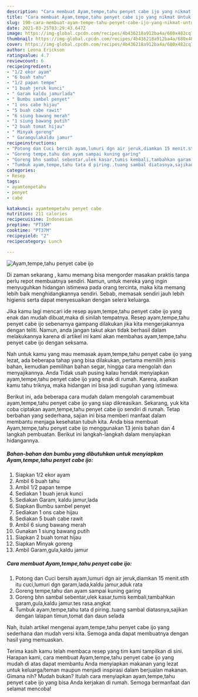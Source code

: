 ```yaml
---
description: "Cara membuat Ayam,tempe,tahu penyet cabe ijo yang nikmat Untuk Jualan"
title: "Cara membuat Ayam,tempe,tahu penyet cabe ijo yang nikmat Untuk Jualan"
slug: 190-cara-membuat-ayam-tempe-tahu-penyet-cabe-ijo-yang-nikmat-untuk-jualan
date: 2021-03-25T03:29:43.647Z
image: https://img-global.cpcdn.com/recipes/4b436218a912ba4a/680x482cq70/ayamtempetahu-penyet-cabe-ijo-foto-resep-utama.jpg
thumbnail: https://img-global.cpcdn.com/recipes/4b436218a912ba4a/680x482cq70/ayamtempetahu-penyet-cabe-ijo-foto-resep-utama.jpg
cover: https://img-global.cpcdn.com/recipes/4b436218a912ba4a/680x482cq70/ayamtempetahu-penyet-cabe-ijo-foto-resep-utama.jpg
author: Leona Erickson
ratingvalue: 4.7
reviewcount: 6
recipeingredient:
- "1/2 ekor ayam"
- "6 buah tahu"
- "1/2 papan tempe"
- "1 buah jeruk kunci"
- " Garam kaldu jamurlada"
- " Bumbu sambel penyet"
- "1 ons cabe hijau"
- "5 buah cabe rawit"
- "6 siung bawang merah"
- "1 siung bawang putih"
- "2 buah tomat hijau"
- " Minyak goreng"
- " Garamgulakaldu jamur"
recipeinstructions:
- "Potong dan Cuci bersih ayam,lumuri dgn air jeruk,diamkan 15 menit.stlh itu cuci,lumuri dgn garam,lada,kaldu jamur,aduk rata"
- "Goreng tempe,tahu dan ayam sampai kuning garing"
- "Goreng bhn sambal sebentar,ulek kasar,tumis kembali,tambahkan garam,gula,kaldu jamur.tes rasa.angkat"
- "Tumbuk ayam,tempe,tahu tata d piring..tuang sambal diatasnya,sajikan dengan lalapan timun,tomat dan daun selada"
categories:
- Resep
tags:
- ayamtempetahu
- penyet
- cabe

katakunci: ayamtempetahu penyet cabe 
nutrition: 211 calories
recipecuisine: Indonesian
preptime: "PT35M"
cooktime: "PT37M"
recipeyield: "2"
recipecategory: Lunch

---
```



![Ayam,tempe,tahu penyet cabe ijo](https://img-global.cpcdn.com/recipes/4b436218a912ba4a/680x482cq70/ayamtempetahu-penyet-cabe-ijo-foto-resep-utama.jpg)

Di zaman  sekarang , kamu memang bisa mengorder masakan praktis tanpa perlu repot membuatnya sendiri. Namun, untuk mereka yang ingin menyuguhkan hidangan istimewa pada orang tercinta, maka kita memang lebih baik menghidangkannya sendiri. Sebab, memasak sendiri jauh lebih higienis serta dapat menyesuaikan dengan selera keluarga.

Jika kamu lagi mencari ide resep ayam,tempe,tahu penyet cabe ijo yang enak dan mudah dibuat,maka di sinilah tempatnya. Resep ayam,tempe,tahu penyet cabe ijo  sebenarnya gampang dilakukan jika kita mengerjakannya dengan teliti. Namun, anda jangan takut akan tidak berhasil dalam melakukannya 
karena di artikel ini kami akan membahas ayam,tempe,tahu penyet cabe ijo dengan seksama.  



Nah untuk kamu yang mau memasak ayam,tempe,tahu penyet cabe ijo yang lezat, ada beberapa tahap yang bisa dilakukan, pertama memilih jenis bahan, kemudian pemilihan bahan segar, hingga cara mengolah dan menyajikannya. Anda Tidak usah pusing kalau hendak menyiapkan ayam,tempe,tahu penyet cabe ijo yang enak di rumah. Karena, asalkan kamu  tahu triknya, maka hidangan ini bisa jadi suguhan yang istimewa.

Berikut ini, ada beberapa cara mudah dalam mengolah caramembuat ayam,tempe,tahu penyet cabe ijo yang siap dikreasikan. Sekarang, yuk kita coba ciptakan ayam,tempe,tahu penyet cabe ijo sendiri di rumah. Tetap berbahan yang sederhana, sajian ini bisa memberi manfaat dalam membantu menjaga kesehatan tubuh kita. Anda bisa membuat Ayam,tempe,tahu penyet cabe ijo menggunakan 13 jenis bahan dan 4 langkah pembuatan. Berikut ini langkah-langkah dalam menyiapkan hidangannya.

<!--inarticleads1-->

##### Bahan-bahan dan bumbu yang dibutuhkan untuk menyiapkan Ayam,tempe,tahu penyet cabe ijo:

1. Siapkan 1/2 ekor ayam
1. Ambil 6 buah tahu
1. Ambil 1/2 papan tempe
1. Sediakan 1 buah jeruk kunci
1. Sediakan  Garam, kaldu jamur,lada
1. Siapkan  Bumbu sambel penyet
1. Sediakan 1 ons cabe hijau
1. Sediakan 5 buah cabe rawit
1. Ambil 6 siung bawang merah
1. Gunakan 1 siung bawang putih
1. Siapkan 2 buah tomat hijau
1. Siapkan  Minyak goreng
1. Ambil  Garam,gula,kaldu jamur




<!--inarticleads2-->

##### Cara membuat Ayam,tempe,tahu penyet cabe ijo:

1. Potong dan Cuci bersih ayam,lumuri dgn air jeruk,diamkan 15 menit.stlh itu cuci,lumuri dgn garam,lada,kaldu jamur,aduk rata
1. Goreng tempe,tahu dan ayam sampai kuning garing
1. Goreng bhn sambal sebentar,ulek kasar,tumis kembali,tambahkan garam,gula,kaldu jamur.tes rasa.angkat
1. Tumbuk ayam,tempe,tahu tata d piring..tuang sambal diatasnya,sajikan dengan lalapan timun,tomat dan daun selada




Nah, itulah artikel mengenai  ayam,tempe,tahu penyet cabe ijo  yang sederhana dan mudah versi kita. Semoga anda dapat membuatnya dengan hasil yang memuaskan. 

Terima kasih kamu telah membaca resep yang tim kami tampilkan di sini. Harapan kami, cara membuat  Ayam,tempe,tahu penyet cabe ijo yang mudah di atas dapat membantu Anda menyiapkan makanan yang lezat untuk keluarga/teman maupun menjadi inspirasi dalam berjualan makanan. Gimana nih? Mudah bukan? Itulah cara menyiapkan ayam,tempe,tahu penyet cabe ijo yang bisa Anda kerjakan di rumah. Semoga bermanfaat dan selamat mencoba!

